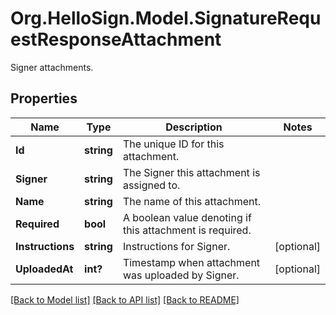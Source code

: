 # Org.HelloSign.Model.SignatureRequestResponseAttachment
Signer attachments.

## Properties

Name | Type | Description | Notes
------------ | ------------- | ------------- | -------------
**Id** | **string** |  The unique ID for this attachment.  | 
**Signer** | **string** |  The Signer this attachment is assigned to.  | 
**Name** | **string** |  The name of this attachment.  | 
**Required** | **bool** |  A boolean value denoting if this attachment is required.  | 
**Instructions** | **string** |  Instructions for Signer.  | [optional] 
**UploadedAt** | **int?** |  Timestamp when attachment was uploaded by Signer.  | [optional] 

[[Back to Model list]](../README.md#documentation-for-models) [[Back to API list]](../README.md#documentation-for-api-endpoints) [[Back to README]](../README.md)

